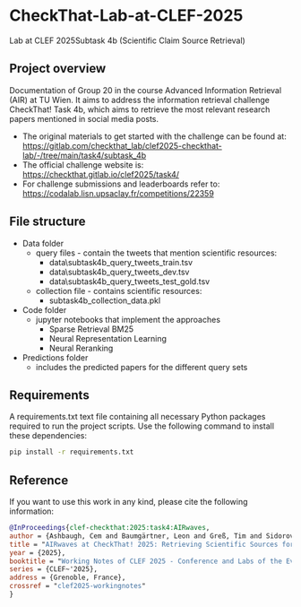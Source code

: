 # CheckThat-Lab-at-CLEF-2025
Lab at CLEF 2025Subtask 4b (Scientific Claim Source Retrieval)

## Project overview

Documentation of Group 20 in the course Advanced Information Retrieval (AIR) at TU Wien. It aims to address the information retrieval challenge CheckThat! Task 4b, which aims to retrieve the most relevant research papers mentioned in social media posts.

- The original materials to get started with the challenge can be found at: https://gitlab.com/checkthat_lab/clef2025-checkthat-lab/-/tree/main/task4/subtask_4b
- The official challenge website is: https://checkthat.gitlab.io/clef2025/task4/ 
- For challenge submissions and leaderboards refer to: https://codalab.lisn.upsaclay.fr/competitions/22359  

## File structure

- Data folder
    - query files - contain the tweets that mention scientific resources:
        - data\subtask4b_query_tweets_train.tsv
        - data\subtask4b_query_tweets_dev.tsv
        - data\subtask4b_query_tweets_test_gold.tsv
    - collection file - contains scientific resources:
        - subtask4b_collection_data.pkl
- Code folder
    - jupyter notebooks that implement the approaches
        - Sparse Retrieval BM25     
        - Neural Representation Learning
        - Neural Reranking
- Predictions folder
    - includes the predicted papers for the different query sets


## Requirements
A requirements.txt text file containing all necessary Python packages required to run the project scripts. Use the following command to install these dependencies:

```bash
pip install -r requirements.txt
```

## Reference

If you want to use this work in any kind, please cite the following information:

```bibtex
@InProceedings{clef-checkthat:2025:task4:AIRwaves,
author = {Ashbaugh, Cem and Baumgärtner, Leon and Greß, Tim and Sidorov, Nikita and Werner, Daniel},
title = "AIRwaves at CheckThat! 2025: Retrieving Scientific Sources for Implicit Claims on Social Media with Dual Encoders and Neural Re-Ranking",
year = {2025},
booktitle = "Working Notes of CLEF 2025 - Conference and Labs of the Evaluation Forum",
series = {CLEF~'2025},
address = {Grenoble, France},
crossref = "clef2025-workingnotes"
}
```


 
     



